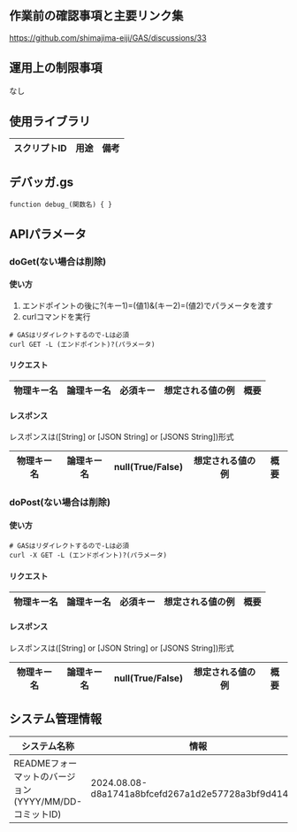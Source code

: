 ## 作業前の確認事項と主要リンク集
https://github.com/shimajima-eiji/GAS/discussions/33

## 運用上の制限事項
なし

## 使用ライブラリ
| スクリプトID | 用途 | 備考 |
| --------- | --- | --- |

## デバッガ.gs
`function debug_(関数名) { }`

## APIパラメータ
### doGet(ない場合は削除)
#### 使い方
1. エンドポイントの後に?(キー1)=(値1)&(キー2)=(値2)でパラメータを渡す
2. curlコマンドを実行

```
# GASはリダイレクトするので-Lは必須
curl GET -L (エンドポイント)?(パラメータ)
```

#### リクエスト
| 物理キー名 | 論理キー名 | 必須キー | 想定される値の例 | 概要 |
| -------- | -------- | ------- | ------------ | --- |

#### レスポンス
レスポンスは([String] or [JSON String] or [JSONS String])形式

| 物理キー名 | 論理キー名 | null(True/False) | 想定される値の例 | 概要 |
| -------- | -------- | ---------------- | ------------ | --- |

### doPost(ない場合は削除)
#### 使い方
```
# GASはリダイレクトするので-Lは必須
curl -X GET -L (エンドポイント)?(パラメータ)
```

#### リクエスト
| 物理キー名 | 論理キー名 | 必須キー | 想定される値の例 | 概要 |
| -------- | -------- | ------- | ------------ | --- |

#### レスポンス
レスポンスは([String] or [JSON String] or [JSONS String])形式

| 物理キー名 | 論理キー名 | null(True/False) | 想定される値の例 | 概要 |
| -------- | -------- | ------- | ------------ | --- |

## システム管理情報
| システム名称 | 情報 |
| --------- | ---- |
| READMEフォーマットのバージョン(YYYY/MM/DD-コミットID) | 2024.08.08-d8a1741a8bfcefd267a1d2e57728a3bf9d414787 |


